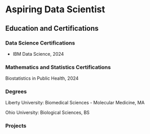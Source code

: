 # Aspiring Data Scientist

## Education and Certifications

### Data Science Certifications
- IBM Data Science, 2024
<!--Applied Data Science - University of Michigan, 2024
- IBM Machine Learning, 2024
- IBM Advanced Data Science, 2024 -->

### Mathematics and Statistics Certifications
Biostatistics in Public Health, 2024
<!--Advanced Statistics for Data Science, 2024
Mathematics for Machine Learning, 2024 -->


### Degrees
Liberty University: Biomedical Sciences - Molecular Medicine, MA

Ohio University: Biological Sciences, BS

### Projects

